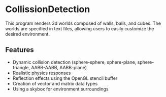 # CollissionDetection

This program renders 3d worlds composed of walls, balls, and cubes. The worlds are specified in text files, allowing users to easily customize the desired environment. 

## Features
* Dynamic collision detection (sphere-sphere, sphere-plane, sphere-triangle, AABB-AABB, AABB-plane) 
* Realistic physics responses 
* Reflection effects using the OpenGL stencil buffer 
* Creation of vector and matrix data types 
* Using a skybox for environment surroundings 
